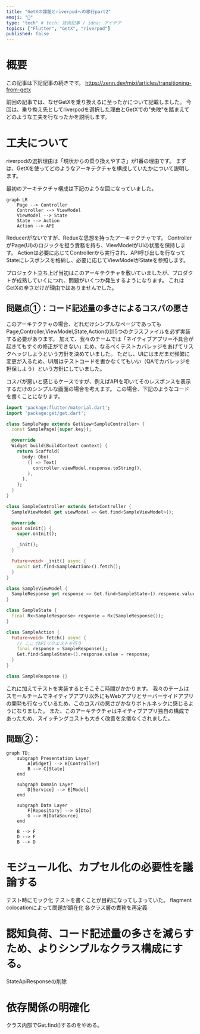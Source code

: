 ```yaml
---
title: "GetXの課題とriverpodへの移行part2"
emoji: "🚀"
type: "tech" # tech: 技術記事 / idea: アイデア
topics: ["Flutter", "GetX", "riverpod"]
published: false
---
```


# 概要
この記事は下記記事の続きです。
https://zenn.dev/mixi/articles/transitioning-from-getx

前回の記事では、なぜGetXを乗り換えるに至ったかについて記載しました。
今回は、乗り換え先としてriverpodを選択した理由とGetXでの"失敗"を踏まえてどのような工夫を行なったかを説明します。

# 工夫について
riverpodの選択理由は「現状からの乗り換えやすさ」が1番の理由です。
まずは、GetXを使ってどのようなアーキテクチャを構成していたかについて説明します。

最初のアーキテクチャ構成は下記のような図になっていました。
```mermaid
graph LR
    Page --> Controller
    Controller --> ViewModel
    ViewModel --> State
    State --> Action
    Action --> API
```

Reducerがないですが、Reduxな思想を持ったアーキテクチャです。
ControllerがPage(UI)のロジックを担う責務を持ち、ViewModelがUIの状態を保持します。
Actionは必要に応じてControllerから実行され、API呼び出しを行なってStateにレスポンスを格納し、必要に応じてViewModelがStateを参照します。

プロジェクト立ち上げ当初はこのアーキテクチャを敷いていましたが、プロダクトが成熟していくにつれ、問題がいくつか発生するようになります。
これはGetXの辛さだけが理由ではありませんでした。

## 問題点①：コード記述量の多さによるコスパの悪さ
このアーキテクチャの場合、どれだけシンプルなページであってもPage,Controller,ViewModel,State,Actionの計5つのクラスファイルを必ず実装する必要があります。
加えて、我々のチームでは「ネイティブアプリ＝不具合が起きてもすぐの修正ができない」ため、なるべくテストカバレッジをあげてリスクヘッジしようという方針を決めていました。
ただし、UIにはまだまだ頻繁に変更が入るため、UI層はテストコードを書かなくてもいい（QAでカバレッジを担保しよう）という方針にしていました。

コスパが悪いと感じるケースですが、例えばAPIを叩いてそのレスポンスを表示するだけのシンプルな画面の場合を考えます。
この場合、下記のようなコードを書くことになります。
```dart
import 'package:flutter/material.dart';
import 'package:get/get.dart';

class SamplePage extends GetView<SampleController> {
  const SamplePage({super.key});

  @override
  Widget build(BuildContext context) {
    return Scaffold(
      body: Obx(
        () => Text(
          controller.viewModel.response.toString(),
        ),
      ),
    );
  }
}

class SampleController extends GetxController {
  SampleViewModel get viewModel => Get.find<SampleViewModel>();

  @override
  void onInit() {
    super.onInit();

    _init();
  }

  Future<void> _init() async {
    await Get.find<SampleAction>().fetch();
  }
}

class SampleViewModel {
  SampleResponse get response => Get.find<SampleState>().response.value;
}

class SampleState {
  final Rx<SampleResponse> response = Rx(SampleResponse());
}

class SampleAction {
  Future<void> fetch() async {
    // ここでAPIリクエストを行う
    final response = SampleResponse();
    Get.find<SampleState>().response.value = response;
  }
}

class SampleResponse {}
```

これに加えてテストを実装するとそこそこ時間がかかります。
我々のチームはスモールチームでネイティブアプリ以外にもWebアプリとサーバーサイドアプリの開発も行なっているため、このコスパの悪さがかなりボトルネックに感じるようになりました。
また、このアーキテクチャはネイティブアプリ独自の構成であったため、スイッチングコストも大きく改善を余儀なくされました。

## 問題②：

```mermaid
graph TD;
    subgraph Presentation Layer
        A[Widget] --> B[Controller]
        B --> C[State]
    end

    subgraph Domain Layer
        D[Service] --> E[Model]
    end

    subgraph Data Layer
        F[Repository] --> G[Dto]
        G --> H[DataSource]
    end

    B --> F
    D --> F
    B --> D
```

# モジュール化、カプセル化の必要性を議論する

テスト時にモック化
テストを書くことが目的になってしまっていた。
flagment colocationによって問題が顕在化
各クラス層の責務を再定義

# 認知負荷、コード記述量の多さを減らすため、よりシンプルなクラス構成にする。
StateApiResponseの削除

# 依存関係の明確化
クラス内部でGet.find()するのをやめる。
